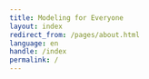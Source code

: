 ```yaml
---
title: Modeling for Everyone
layout: index
redirect_from: /pages/about.html
language: en
handle: /index
permalink: /
---
```

